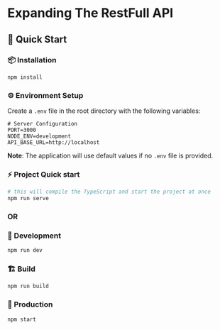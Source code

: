 # Expanding The RestFull API

## 🚀 Quick Start

### 📦 Installation

```bash
npm install
```

### ⚙️ Environment Setup

Create a `.env` file in the root directory with the following variables:

```env
# Server Configuration
PORT=3000
NODE_ENV=development
API_BASE_URL=http://localhost
```

**Note**: The application will use default values if no `.env` file is provided.

### ⚡️ Project Quick start

```bash
# this will compile the TypeScript and start the project at once
npm run serve
```

### OR

### 🔧 Development

```bash
npm run dev
```

### 🏗️ Build

```bash
npm run build
```

### 🚀 Production

```bash
npm start
```
